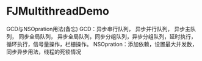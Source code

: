 # FJMultithreadDemo
GCD与NSOpration用法(备忘)
GCD：异步串行队列， 异步并行队列， 异步主队列， 同步全局队列， 异步全局队列，同步分组队列，异步分组队列，延时执行，循环执行，信号量操作，栏栅操作。 NSOpration：添加依赖，设置最大并发数，同步异步用法，线程的死锁情况

